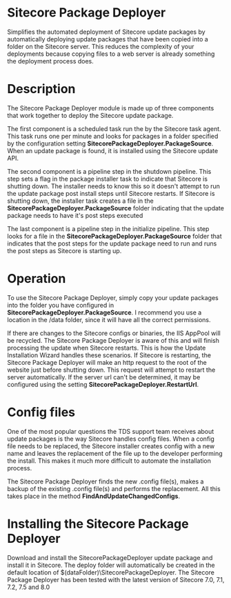 # Sitecore Package Deployer
Simplifies the automated deployment of Sitecore update packages by automatically deploying update packages that have been copied into a folder on the Sitecore server. This reduces the complexity of your deployments because copying files to a web server is already something the deployment process does.

# Description
The Sitecore Package Deployer module is made up of three components that work together to deploy the Sitecore update package. 

The first component is a scheduled task run the by the Sitecore task agent. This task runs one per minute and looks for packages in a folder specified by the configuration setting **SitecorePackageDeployer.PackageSource**. When an update package is found, it is installed using the Sitecore update API.

The second component is a pipeline step in the shutdown pipeline. This step sets a flag in the package installer task to indicate that Sitecore is shutting down. The installer needs to know this so it doesn't attempt to run the update package post install steps until Sitecore restarts. If Sitecore is shutting down, the installer task creates a file in the **SitecorePackageDeployer.PackageSource** folder indicating that the update package needs to have it's post steps executed

The last component is a pipeline step in the initialize pipeline. This step looks for a file in the **SitecorePackageDeployer.PackageSource** folder that indicates that the post steps for the update package need to run and runs the post steps as Sitecore is starting up.

# Operation
To use the Sitecore Package Deployer, simply copy your update packages into the folder you have configured in **SitecorePackageDeployer.PackageSource**. I recommend you use a location in the /data folder, since it will have all the correct permissions. 

If there are changes to the Sitecore configs or binaries, the IIS AppPool will be recycled. The Sitecore Package Deployer is aware of this and will finish processing the update when Sitecore restarts. This is how the Update Installation Wizard handles these scenarios. If Sitecore is restarting, the Sitecore Package Deployer will make an http request to the root of the website just before shutting down. This request will attempt to restart the server automatically. If the server url can't be determined, it may be configured using the setting **SitecorePackageDeployer.RestartUrl**.

# Config files
One of the most popular questions the TDS support team receives about update packages is the way Sitecore handles config files. When a config file needs to be replaced, the Sitecore installer creates config with a new name and leaves the replacement of the file up to the developer performing the install. This makes it much more difficult to automate the installation process.

The Sitecore Package Deployer finds the new .config file(s), makes a backup of the existing .config file(s) and performs the replacement. All this takes place in the method **FindAndUpdateChangedConfigs**. 

# Installing the Sitecore Package Deployer
Download and install the SitecorePackageDeployer update package and install it in Sitecore. The deploy folder will automatically be created in the default location of $(dataFolder)\SitecorePackageDeployer. The Sitecore Package Deployer has been tested with the latest version of Sitecore 7.0, 7.1, 7.2, 7.5 and 8.0
